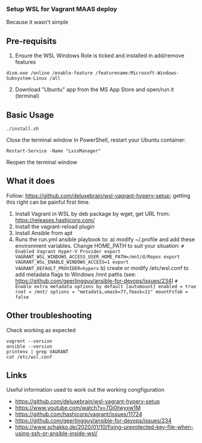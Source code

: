 ### Setup WSL for Vagrant MAAS deploy
Because it wasn't simple

## Pre-requisits
1. Ensure the WSL Windows Role is ticked and installed in add/remove features
```
dism.exe /online /enable-feature /featurename:Microsoft-Windows-Subsystem-Linux /all
```
2. Download "Ubuntu" app from the MS App Store and open/run it (terminal)


## Basic Usage
```
./install.sh
```
Close the terminal window
In PowerShell, restart your Ubuntu container:
```
Restart-Service -Name "LxssManager"
```
Reopen the terminal window

## What it does
Follow: https://github.com/deluxebrain/wsl-vagrant-hyperv-setup; getting this right can be painful first time.

1. Install Vagrant in WSL by deb package by wget, get URL from: https://releases.hashicorp.com/
2. Install the vagrant-reload plugin
3. Install Ansible from apt
4. Runs the run.yml ansible playbook to:
    a) modify ~/.profile and add these environment variables. Change HOME_PATH to suit your situation:
        ```
        # Enabled Vagrant Hyper-V Provider
        export VAGRANT_WSL_WINDOWS_ACCESS_USER_HOME_PATH=/mnt/d/Repos
        export VAGRANT_WSL_ENABLE_WINDOWS_ACCESS=1
        export VAGRANT_DEFAULT_PROVIDER=hyperv
        ```
    b) create or modify /etc/wsl.conf to add metadata flags to Windows /mnt paths (see: https://github.com/geerlingguy/ansible-for-devops/issues/234)
        ```
        # Enable extra metadata options by default
        [automount]
        enabled = true
        root = /mnt/
        options = "metadata,umask=77,fmask=11"
        mountFsTab = false
        ```


## Other troubleshooting
Check working as expected
```
vagrent --version
ansible --version
printenv | grep VAGRANT
cat /etc/wsl.conf
```

## Links
Useful information used to work out the working congfiguration
- https://github.com/deluxebrain/wsl-vagrant-hyperv-setup
- https://www.youtube.com/watch?v=7Di0twyxw1M
- https://github.com/hashicorp/vagrant/issues/11724
- https://github.com/geerlingguy/ansible-for-devops/issues/234
- https://www.schakko.de/2020/01/10/fixing-unprotected-key-file-when-using-ssh-or-ansible-inside-wsl/